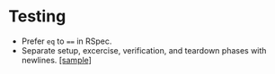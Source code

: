 # Testing

* Prefer `eq` to `==` in RSpec.
* Separate setup, excercise, verification, and teardown phases with newlines. [[sample]](https://github.com/qontak-dev/guides/blob/master/style/testing/four_phase_test.md)
